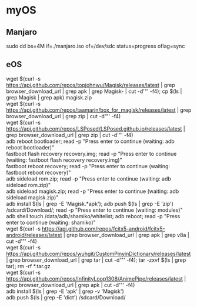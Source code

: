 # myOS  
  
## Manjaro  
sudo dd bs=4M if=./manjaro.iso of=/dev/sdc status=progress oflag=sync  

## eOS  
wget $(curl -s https://api.github.com/repos/topjohnwu/Magisk/releases/latest | grep browser_download_url | grep apk | grep Magisk- | cut -d'"' -f4); cp $(ls | grep Magisk | grep apk) magisk.zip  
wget $(curl -s https://api.github.com/repos/taamarin/box_for_magisk/releases/latest | grep browser_download_url | grep zip | cut -d'"' -f4)  
wget $(curl -s https://api.github.com/repos/LSPosed/LSPosed.github.io/releases/latest | grep browser_download_url | grep zip | cut -d'"' -f4)  
adb reboot bootloader; read -p "Press enter to continue (waiting: adb reboot bootloader)"  
fastboot flash recovery recovery.img; read -p "Press enter to continue (waiting: fastboot flash recovery recovery.img)"  
fastboot reboot recovery; read -p "Press enter to continue (waiting: fastboot reboot recovery)"  
adb sideload rom.zip; read -p "Press enter to continue (waiting: adb sideload rom.zip)"  
adb sideload magisk.zip; read -p "Press enter to continue (waiting: adb sideload magisk.zip)"  
adb install $(ls | grep -E 'Magisk.*apk'); adb push $(ls | grep -E 'zip') /sdcard/Download/; read -p "Press enter to continue (waiting: modules)"  
adb shell touch /data/adb/shamiko/whitelist; adb reboot; read -p "Press enter to continue (waiting: shamiko)"  
wget $(curl -s https://api.github.com/repos/fcitx5-android/fcitx5-android/releases/latest | grep browser_download_url | grep apk | grep v8a | cut -d'"' -f4)  
wget $(curl -s https://api.github.com/repos/wuhgit/CustomPinyinDictionary/releases/latest | grep browser_download_url | grep tar | cut -d'"' -f4); tar -zxvf $(ls | grep tar); rm -rf *.tar.gz  
wget $(curl -s https://api.github.com/repos/InfinityLoop1308/AnimePipe/releases/latest | grep browser_download_url | grep apk | cut -d'"' -f4)  
adb install $(ls | grep -E 'apk' | grep -v 'Magisk')  
adb push $(ls | grep -E 'dict') /sdcard/Download/  
